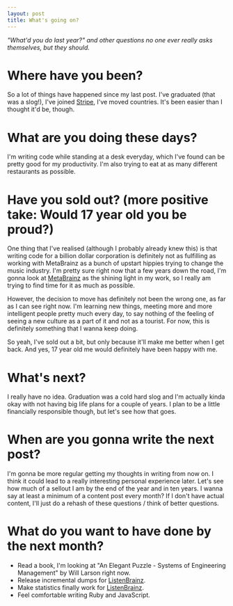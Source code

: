 ```yaml
---
layout: post
title: What's going on?
---
```


_"What'd you do last year?" and other questions no one ever really asks themselves, but they should._

# Where have you been?
So a lot of things have happened since my last post. I've graduated (that was a slog!),
I've joined [Stripe](https://stripe.com), I've moved countries. It's been easier than I thought it'd be,
though.

# What are you doing these days?
I'm writing code while standing at a desk everyday, which I've found can be pretty
good for my productivity. I'm also trying to eat at as many different restaurants as possible.

# Have you sold out? (more positive take: Would 17 year old you be proud?)
One thing that I've realised (although I probably already knew this)
is that writing code for
a billion dollar corporation is definitely not as fulfilling as working with MetaBrainz
as a bunch of upstart hippies trying to change the music industry. I'm pretty sure right now
that a few years down the road, I'm gonna look at [MetaBrainz](https://metabrainz.org) as the shining light in my work, so
I really am trying to find time for it as much as possible.

However, the decision to move has definitely not been the wrong one, as far as I can see right now.
I'm learning new things, meeting more and more intelligent people pretty much every day, to say
nothing of the feeling of seeing a new culture as a part of it and not as a tourist. For now,
this is definitely something that I wanna keep doing.

So yeah, I've sold out a bit, but only because it'll make me better when I get back. And yes,
17 year old me would definitely have been happy with me.

# What's next?
I really have no idea. Graduation was a cold hard slog and I'm actually kinda okay with not having
big life plans for a couple of years. I plan to be a little financially responsible though, but let's
see how that goes.

# When are you gonna write the next post?
I'm gonna be more regular getting my thoughts in writing from now on. I think it could lead to
a really interesting personal experience later. Let's see how much of a sellout I am by the end of the year
and in ten years. I wanna say at least a minimum of a content post every month? If I don't have actual content,
I'll just do a rehash of these questions / think of better questions.

# What do you want to have done by the next month?
* Read a book, I'm looking at "An Elegant Puzzle - Systems of Engineering Management" by Will Larson right now.
* Release incremental dumps for [ListenBrainz](https://listenbrainz.org).
* Make statistics finally work for [ListenBrainz](https://listenbrainz.org).
* Feel comfortable writing Ruby and JavaScript.

